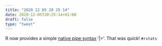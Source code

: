 ```yaml
---
title: "2020 12 05 20 25 14"
date: 2020-12-05T20:25:14+01:00
draft: false
type: "tweet"
---
```

R now provides a simple [native pipe syntax](https://developer.r-project.org/blosxom.cgi/R-devel/NEWS/2020/12/04#n2020-12-04) ‘|>’. That was quick! `#rstats`
